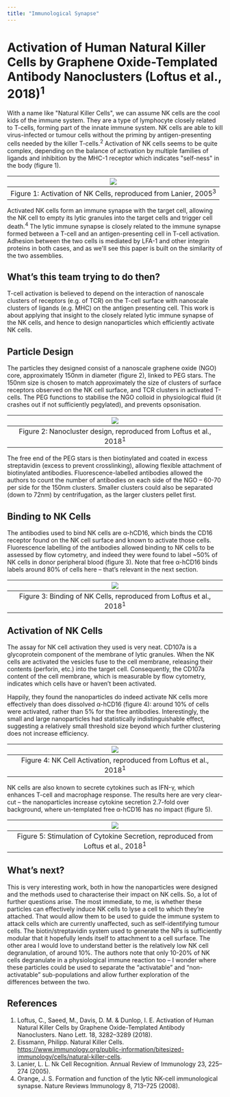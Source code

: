 ```yaml
---
title: "Immunological Synapse"
---
```


# Activation of Human Natural Killer Cells by Graphene Oxide-Templated Antibody Nanoclusters (Loftus et al., 2018)<sup>1</sup>

With a name like "Natural Killer Cells", we can assume NK cells are the cool kids of the immune system. They are a type of lymphocyte closely related to T-cells, forming part of the innate immune system. NK cells are able to kill virus-infected or tumour cells without the priming by antigen-presenting cells needed by the killer T-cells.<sup>2</sup> Activation of NK cells seems to be quite complex, depending on the balance of activation by multiple families of ligands and inhibition by the MHC-1 receptor which indicates "self-ness" in the body (figure 1).
 
|![](/assets/immune-synapse/mhc-and-activation.png)|
|:--:|
|Figure 1: Activation of NK Cells, reproduced from Lanier, 2005<sup>3</sup>|

Activated NK cells form an immune synapse with the target cell, allowing the NK cell to empty its lytic granules into the target cells and trigger cell death.<sup>4</sup> The lytic immune synapse is closely related to the immune synapse formed between a T-cell and an antigen-presenting cell in T-cell activation. Adhesion between the two cells is mediated by LFA-1 and other integrin proteins in both cases, and as we'll see this paper is built on the similarity of the two assemblies.

## What’s this team trying to do then?
T-cell activation is believed to depend on the interaction of nanoscale clusters of receptors (e.g. of TCR) on the T-cell surface with nanoscale clusters of ligands (e.g. MHC) on the antigen presenting cell. This work is about applying that insight to the closely related lytic immune synapse of the NK cells, and hence to design nanoparticles which efficiently activate NK cells. 

## Particle Design
The particles they designed consist of a nanoscale graphene oxide (NGO) core, approximately 150nm in diameter (figure 2), linked to PEG stars. The 150nm size is chosen to match approximately the size of clusters of surface receptors observed on the NK cell surface, and TCR clusters in activated T-cells. The PEG functions to stabilise the NGO colloid in physiological fluid (it crashes out if not sufficiently pegylated), and prevents opsonisation. 

 
|![](/assets/immune-synapse/np-design.png)|
|:--:|
|Figure 2: Nanocluster design, reproduced from Loftus et al., 2018<sup>1</sup>|


The free end of the PEG stars is then biotinylated and coated in excess streptavidin (excess to prevent crosslinking), allowing flexible attachment of biotinylated antibodies. Fluorescence-labelled antibodies allowed the authors to count the number of antibodies on each side of the NGO – 60-70 per side for the 150nm clusters. Smaller clusters could also be separated (down to 72nm) by centrifugation, as the larger clusters pellet first.

## Binding to NK Cells
The antibodies used to bind NK cells are α-hCD16, which binds the CD16 receptor found on the NK cell surface and known to activate those cells. Fluorescence labelling of the antibodies allowed binding to NK cells to be assessed by flow cytometry, and indeed they were found to label ~50% of NK cells in donor peripheral blood (figure 3). Note that free α-hCD16 binds labels around 80% of cells here – that’s relevant in the next section.

 
|![](/assets/immune-synapse/Binding.png)|
|:--:|
|Figure 3: Binding of NK Cells, reproduced from Loftus et al., 2018<sup>1</sup>|


## Activation of NK Cells
The assay for NK cell activation they used is very neat. CD107a is a glycoprotein component of the membrane of lytic granules. When the NK cells are activated the vesicles fuse to the cell membrane, releasing their contents (perforin, etc.) into the target cell. Consequently, the CD107a content of the cell membrane, which is measurable by flow cytometry, indicates which cells have or haven’t been activated.

Happily, they found the nanoparticles do indeed activate NK cells more effectively than does dissolved α-hCD16 (figure 4): around 10% of cells were activated, rather than 5% for the free antibodies. Interestingly, the small and large nanoparticles had statistically indistinguishable effect, suggesting a relatively small threshold size beyond which further clustering does not increase efficiency.
 
|![](/assets/immune-synapse/Activation.png)|
|:--:|
|Figure 4: NK Cell Activation, reproduced from Loftus et al., 2018<sup>1</sup>|


NK cells are also known to secrete cytokines such as IFN-γ, which enhances T-cell and macrophage response. The results here are very clear-cut – the nanoparticles increase cytokine secretion 2.7-fold over background, where un-templated free α-hCD16 has no impact (figure 5).
 
|![](/assets/immune-synapse/cytokine-secretion.png)|
|:--:|
|Figure 5: Stimulation of Cytokine Secretion, reproduced from Loftus et al., 2018<sup>1</sup>|


## What’s next?
This is very interesting work, both in how the nanoparticles were designed and the methods used to characterise their impact on NK cells. So, a lot of further questions arise. The most immediate, to me, is whether these particles can effectively induce NK cells to lyse a cell to which they’re attached. That would allow them to be used to guide the immune system to attack cells which are currently unaffected, such as self-identifying tumour cells. The biotin/streptavidin system used to generate the NPs is sufficiently modular that it hopefully lends itself to attachment to a cell surface.
The other area I would love to understand better is the relatively low NK cell degranulation, of around 10%. The authors note that only 10-20% of NK cells degranulate in a physiological immune reaction too – I wonder where these particles could be used to separate the “activatable” and “non-activatable” sub-populations and allow further exploration of the differences between the two.


## References
1.  Loftus, C., Saeed, M., Davis, D. M. & Dunlop, I. E. Activation of Human Natural Killer Cells by Graphene Oxide-Templated Antibody Nanoclusters. Nano Lett. 18, 3282–3289 (2018).
2.  Eissmann, Philipp. Natural Killer Cells. https://www.immunology.org/public-information/bitesized-immunology/cells/natural-killer-cells.
3.  Lanier, L. L. Nk Cell Recognition. Annual Review of Immunology 23, 225–274 (2005).
4.  Orange, J. S. Formation and function of the lytic NK-cell immunological synapse. Nature Reviews Immunology 8, 713–725 (2008).


